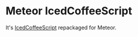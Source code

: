 # Meteor IcedCoffeeScript

It's [IcedCoffeeScript](http://maxtaco.github.io/coffee-script/) repackaged for Meteor. 

